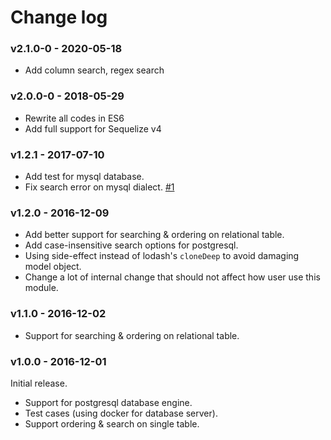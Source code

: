 Change log
===============

### v2.1.0-0 - 2020-05-18

* Add column search, regex search

### v2.0.0-0 - 2018-05-29

* Rewrite all codes in ES6
* Add full support for Sequelize v4

### v1.2.1 - 2017-07-10

* Add test for mysql database.
* Fix search error on mysql dialect. [#1](https://github.com/alwint3r/sequelize-datatable-node/issues/1)

### v1.2.0 - 2016-12-09

* Add better support for searching & ordering on relational table.
* Add case-insensitive search options for postgresql.
* Using side-effect instead of lodash's `cloneDeep` to avoid damaging model object.
* Change a lot of internal change that should not affect how user use this module.

### v1.1.0 - 2016-12-02

* Support for searching & ordering on relational table.

### v1.0.0 - 2016-12-01

Initial release.

* Support for postgresql database engine.
* Test cases (using docker for database server).
* Support ordering & search on single table.
